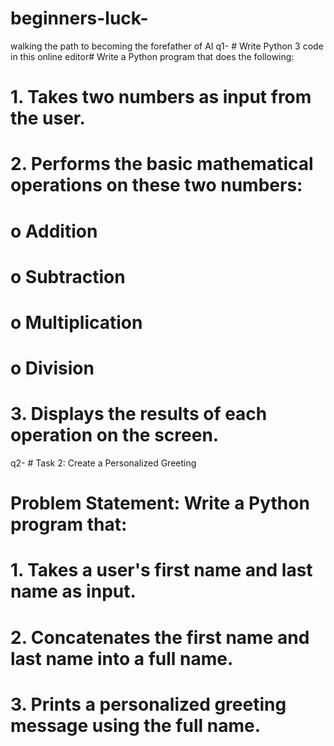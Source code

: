 # beginners-luck-
walking the path to becoming the forefather of AI
q1- # Write Python 3 code in this online editor# Write a Python program that does the following:
# 1.  Takes two numbers as input from the user.
# 2.  Performs the basic mathematical operations on these two numbers:
# o	Addition
# o	Subtraction
# o	Multiplication
# o	Division
# 3.  Displays the results of each operation on the screen.

q2- # Task 2: Create a Personalized Greeting
# Problem Statement: Write a Python program that:
# 1.  Takes a user's first name and last name as input.
# 2.  Concatenates the first name and last name into a full name.
# 3.  Prints a personalized greeting message using the full name.

